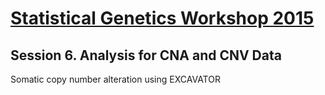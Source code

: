 [Statistical Genetics Workshop 2015](http://www.kogo.or.kr/webapp/event/2015/sgworkshop/1/)
==================================
Session 6. Analysis for CNA and CNV Data
----------------------------------------
Somatic copy number alteration using EXCAVATOR
